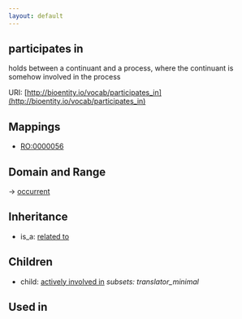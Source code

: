```yaml
---
layout: default
---
```


## participates in


holds between a continuant and a process, where the continuant is somehow involved in the process

URI: [http://bioentity.io/vocab/participates_in](http://bioentity.io/vocab/participates_in)
## Mappings

 * [RO:0000056](http://purl.obolibrary.org/obo/RO_0000056)

## Domain and Range

 -> [occurrent](Occurrent.html)

## Inheritance

 *  is_a: [related to](related_to.html)

## Children

 *  child: [actively involved in](actively_involved_in.html) *subsets: translator_minimal*

## Used in

